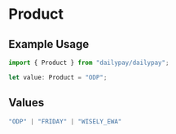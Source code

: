 # Product

## Example Usage

```typescript
import { Product } from "dailypay/dailypay";

let value: Product = "ODP";
```

## Values

```typescript
"ODP" | "FRIDAY" | "WISELY_EWA"
```